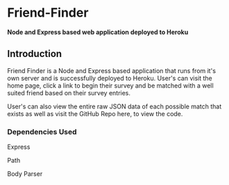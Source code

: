 # Friend-Finder
**Node and Express based web application deployed to Heroku**

## Introduction 
Friend Finder is a Node and Express based application that runs from it's own server and is successfully deployed to Heroku. User's can visit the home page, click a link to begin their survey and be matched with a well suited friend based on their survey entries. 

User's can also view the entire raw JSON data of each possible match that exists as well as visit the GitHub Repo here, to view the code.

### Dependencies Used

Express 

Path

Body Parser
